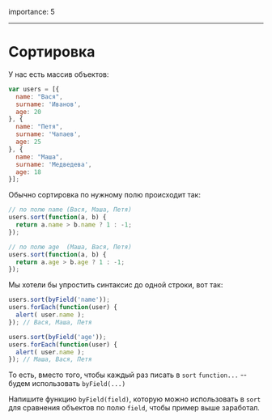 importance: 5

---

# Сортировка

У нас есть массив объектов:

```js
var users = [{
  name: "Вася",
  surname: 'Иванов',
  age: 20
}, {
  name: "Петя",
  surname: 'Чапаев',
  age: 25
}, {
  name: "Маша",
  surname: 'Медведева',
  age: 18
}];
```

Обычно сортировка по нужному полю происходит так:

```js
// по полю name (Вася, Маша, Петя)
users.sort(function(a, b) {
  return a.name > b.name ? 1 : -1;
});

// по полю age  (Маша, Вася, Петя)
users.sort(function(a, b) {
  return a.age > b.age ? 1 : -1;
});
```

Мы хотели бы упростить синтаксис до одной строки, вот так:

```js
users.sort(byField('name'));
users.forEach(function(user) {
  alert( user.name );
}); // Вася, Маша, Петя

users.sort(byField('age'));
users.forEach(function(user) {
  alert( user.name );
}); // Маша, Вася, Петя
```

То есть, вместо того, чтобы каждый раз писать в `sort` `function...` -- будем использовать `byField(...)`

Напишите функцию `byField(field)`, которую можно использовать в `sort` для сравнения объектов по полю `field`, чтобы пример выше заработал.
